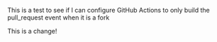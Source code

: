 This is a test to see if I can configure GitHub Actions to only build the pull_request event when it is a fork

This is a change!
